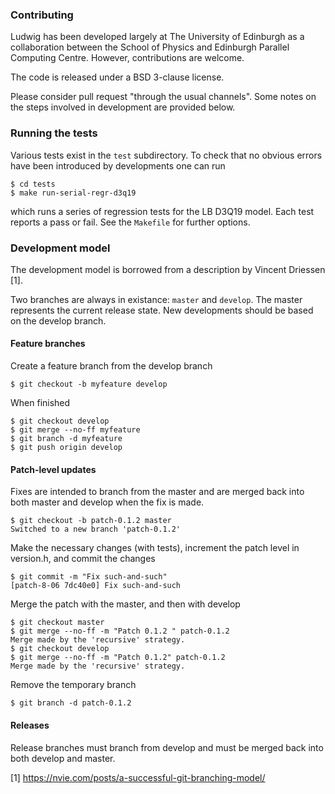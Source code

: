 
### Contributing

Ludwig has been developed largely at The University of Edinburgh as
a collaboration between the School of Physics and Edinburgh Parallel
Computing Centre. However, contributions are welcome.

The code is released under a BSD 3-clause license.

Please consider pull request "through the usual channels". Some notes
on the steps involved in development are provided below.


### Running the tests

Various tests exist in the `test` subdirectory. To check that no
obvious errors have been introduced by developments one can run
```
$ cd tests
$ make run-serial-regr-d3q19
```
which runs a series of regression tests for the LB D3Q19 model.
Each test reports a pass or fail. See the `Makefile` for further options.


### Development model

The development model is borrowed from a description by Vincent Driessen
\[1\].

Two branches are always in existance: `master` and `develop`. The
master represents the current release state. New developments should be
based on the develop branch.

#### Feature branches

Create a feature branch from the develop branch
```
$ git checkout -b myfeature develop
```

When finished
```
$ git checkout develop
$ git merge --no-ff myfeature
$ git branch -d myfeature
$ git push origin develop
```

#### Patch-level updates

Fixes are intended to branch from the master and are merged back into
both master and develop when the fix is made.

```
$ git checkout -b patch-0.1.2 master
Switched to a new branch 'patch-0.1.2'
```
Make the necessary changes (with tests), increment the patch level in
version.h, and commit the changes
```
$ git commit -m "Fix such-and-such"
[patch-8-06 7dc40e0] Fix such-and-such
```

Merge the patch with the master, and then with develop
```
$ git checkout master
$ git merge --no-ff -m "Patch 0.1.2 " patch-0.1.2
Merge made by the 'recursive' strategy.
$ git checkout develop
$ git merge --no-ff -m "Patch 0.1.2" patch-0.1.2
Merge made by the 'recursive' strategy.
```

Remove the temporary branch
```
$ git branch -d patch-0.1.2
```

#### Releases

Release branches must branch from develop and must be merged back into both
develop and master.

\[1\] https://nvie.com/posts/a-successful-git-branching-model/
